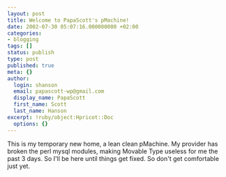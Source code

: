 ```yaml
---
layout: post
title: Welcome to PapaScott's pMachine!
date: 2002-07-30 05:07:16.000000000 +02:00
categories:
- blogging
tags: []
status: publish
type: post
published: true
meta: {}
author:
  login: shanson
  email: papascott-wp@gmail.com
  display_name: PapaScott
  first_name: Scott
  last_name: Hanson
excerpt: !ruby/object:Hpricot::Doc
  options: {}
---
```

<p>This is my temporary new home, a lean clean pMachine. My provider has broken the perl mysql modules, making Movable Type useless for me the past 3 days. So I'll be here until things get fixed. So don't get comfortable just yet.</p>
